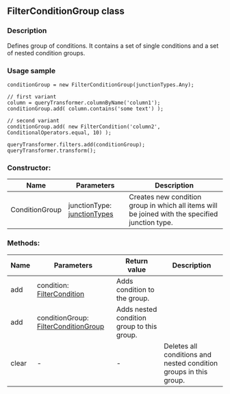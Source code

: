 ## FilterConditionGroup class
### Description
Defines group of conditions. It contains a set of single conditions and a set of nested condition groups.

### Usage sample
    conditionGroup = new FilterConditionGroup(junctionTypes.Any);

    // first variant
    column = queryTransformer.columnByName('column1');
    conditionGroup.add( column.contains('some text') );

    // second variant
    conditionGroup.add( new FilterCondition('column2', ConditionalOperators.equal, 10) );

    queryTransformer.filters.add(conditionGroup);
    queryTransformer.transform();

### Constructor:
Name         | Parameters    | Description
------------ | ------------- | -------------
ConditionGroup | junctionType: [junctionTypes](~/docs/JunctionTypes.md) | Creates new condition group in which all items will be joined with the specified junction type.

### Methods:
Name         | Parameters    | Return value  | Description
------------ | ------------- | ------------- | -------------
add | condition: [FilterCondition](~/docs/FilterCondition.md) | Adds condition to the group.
add | conditionGroup: [FilterConditionGroup](~/docs/FilterConditionGroup.md) | Adds nested condition group to this group.
clear | - | - | Deletes all conditions and nested condition groups in this group.
